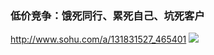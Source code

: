 ### 低价竞争：饿死同行、累死自己、坑死客户
http://www.sohu.com/a/131831527_465401
![](http://img.mp.itc.cn/upload/20170403/6fd559f46a97445bbaf50fee4428e262_th.jpeg)